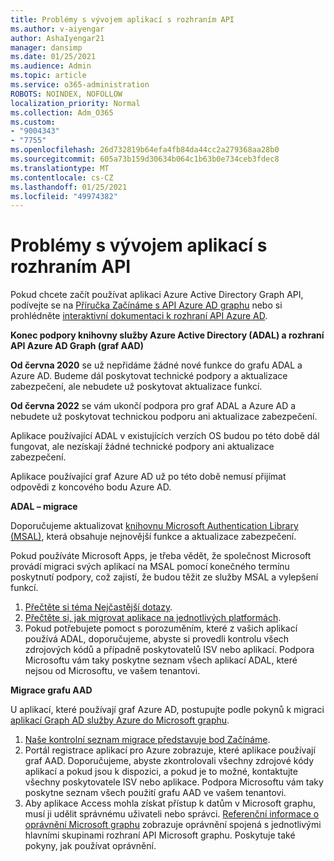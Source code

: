 ```yaml
---
title: Problémy s vývojem aplikací s rozhraním API
ms.author: v-aiyengar
author: AshaIyengar21
manager: dansimp
ms.date: 01/25/2021
ms.audience: Admin
ms.topic: article
ms.service: o365-administration
ROBOTS: NOINDEX, NOFOLLOW
localization_priority: Normal
ms.collection: Adm_O365
ms.custom:
- "9004343"
- "7755"
ms.openlocfilehash: 26d732819b64efa4fb84da44cc2a279368aa28b0
ms.sourcegitcommit: 605a73b159d30634b064c1b63b0e734ceb3fdec8
ms.translationtype: MT
ms.contentlocale: cs-CZ
ms.lasthandoff: 01/25/2021
ms.locfileid: "49974382"
---
```

# <a name="issues-developing-applications-with-apis"></a>Problémy s vývojem aplikací s rozhraním API

Pokud chcete začít používat aplikaci Azure Active Directory Graph API, podívejte se na [Příručka Začínáme s API Azure AD graphu](https://docs.microsoft.com/azure/active-directory/develop/microsoft-graph-intro) nebo si prohlédněte [interaktivní dokumentaci k rozhraní API Azure AD](https://docs.microsoft.com/previous-versions/azure/ad/graph/api/api-catalog).

**Konec podpory knihovny služby Azure Active Directory (ADAL) a rozhraní API Azure AD Graph (graf AAD)**

**Od června 2020** se už nepřidáme žádné nové funkce do grafu ADAL a Azure AD. Budeme dál poskytovat technické podpory a aktualizace zabezpečení, ale nebudete už poskytovat aktualizace funkcí.

**Od června 2022** se vám ukončí podpora pro graf ADAL a Azure AD a nebudete už poskytovat technickou podporu ani aktualizace zabezpečení.

Aplikace používající ADAL v existujících verzích OS budou po této době dál fungovat, ale nezískají žádné technické podpory ani aktualizace zabezpečení.

Aplikace používající graf Azure AD už po této době nemusí přijímat odpovědi z koncového bodu Azure AD.

**ADAL – migrace**

Doporučujeme aktualizovat [knihovnu Microsoft Authentication Library (MSAL)](https://docs.microsoft.com/azure/active-directory/develop/v2-overview), která obsahuje nejnovější funkce a aktualizace zabezpečení.

Pokud používáte Microsoft Apps, je třeba vědět, že společnost Microsoft provádí migraci svých aplikací na MSAL pomocí konečného termínu poskytnutí podpory, což zajistí, že budou těžit ze služby MSAL a vylepšení funkcí.

1. [Přečtěte si téma Nejčastější dotazy](https://docs.microsoft.com/azure/active-directory/develop/msal-migration#frequently-asked-questions-faq).
1. [Přečtěte si, jak migrovat aplikace na jednotlivých platformách](https://docs.microsoft.com/azure/active-directory/develop/msal-migration#frequently-asked-questions-faq).
1. Pokud potřebujete pomoct s porozuměním, které z vašich aplikací používá ADAL, doporučujeme, abyste si provedli kontrolu všech zdrojových kódů a případně poskytovatelů ISV nebo aplikací. Podpora Microsoftu vám taky poskytne seznam všech aplikací ADAL, které nejsou od Microsoftu, ve vašem tenantovi.

**Migrace grafu AAD**

U aplikací, které používají graf Azure AD, postupujte podle pokynů k migraci [aplikací Graph AD služby Azure do Microsoft graphu](https://docs.microsoft.com/graph/migrate-azure-ad-graph-overview?view=graph-rest-1.0&preserve-view=true).

1. [Naše kontrolní seznam migrace představuje bod Začínáme](https://docs.microsoft.com/graph/migrate-azure-ad-graph-planning-checklist). 
1. Portál registrace aplikací pro Azure zobrazuje, které aplikace používají graf AAD. Doporučujeme, abyste zkontrolovali všechny zdrojové kódy aplikací a pokud jsou k dispozici, a pokud je to možné, kontaktujte všechny poskytovatele ISV nebo aplikace. Podpora Microsoftu vám taky poskytne seznam všech použití grafu AAD ve vašem tenantovi.
1. Aby aplikace Access mohla získat přístup k datům v Microsoft graphu, musí ji udělit správnému uživateli nebo správci. [Referenční informace o oprávnění Microsoft graphu](https://docs.microsoft.com/graph/permissions-reference?context=graph%2Fapi%2Fbeta&view=graph-rest-beta&preserve-view=true) zobrazuje oprávnění spojená s jednotlivými hlavními skupinami rozhraní API Microsoft graphu. Poskytuje také pokyny, jak používat oprávnění.
